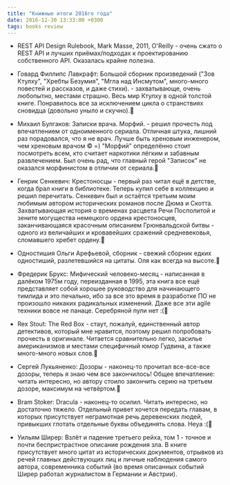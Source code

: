 ```yaml
---
title: "Книжные итоги 2016го года"
date: 2016-12-30 13:33:00 +0300
tags: books review
---
```

* REST API Design Rulebook, Mark Masse, 2011, O'Reilly - очень сжато о REST API и лучших приёмах/подходах к проектированию собственного API. Оказалась крайне полезна.

* Говард Филлипс Лавкрафт: Большой сборник произведений ("Зов Ктулху", "Хребты Безумия", "Мгла над Инсмутом", много-много повестей и рассказов, и даже стихи). - захватывающе, очень любопытно, местами страшно. Весь мир Ктулху в одной толстой книге. Понравилось все за исключением цикла о странствиях сновидца (довольно уныло и скучно).

* Михаил Булгаков: Записки врача. Морфий. - решил прочесть под впечатлением от одноименного сериала. Отличная штука, лишний раз порадовался, что я не врач. Лучше быть хреновым инженером, чем хреновым врачом © =) "Морфий" определённо стоит посмотреть всем, кто считает наркотики лёгким и забавным развлечением. Был очень рад, что главный герой "Записок" не оказался морфинистом в отличии от сериала.

* Генрик Сенкевич: Крестоносцы - первый раз читал ещё в детстве, когда брал книги в библиотеке. Теперь купил себе в коллекцию и решил перечитать. Сенкевич был и остаётся третьим моим любимым автором исторических романов после Дюма и Скотта. Захватывающая история о временах расцвета Речи Посполитой и зените могущества немецкого ордена крестоносцев, заканчивающаяся красочным описанием Грюнвальдской битвы - одного из величайших и кровавейших сражений средневековья, сломавшего хребет ордену.

* Одностишия Ольги Арефьевой, сборник - свежий сборник едких одностиший, разлетевшийся на цитаты. Оля как всегда на высоте.

* Фредерик Брукс: Мифический человеко-месяц - написанная в далёком 1975м году, переизданная в 1995, эта книга все ещё представляет собой хорошее руководство для начинающего тимлида и это печально, ибо за все это время в разработке ПО не произошло никаких радикальных изменений. Даже все эти agile техники вовсе не панаце. Серебряной пули нет :(

* Rex Stout: The Red Box - стаут, пожалуй, единственный автор детективов, который мне нравится, поэтому решил попробовать прочесть в оригинале. Читается сравнительно легко, засилье американизмов и местами специфичный юмор Гудвина, а также много-много новых слов.

* Сергей Лукьяненко: Дозоры - наконец-то прочитал все-все-все дозоры, теперь я знаю чем все закончилось! Общее впечатление: читать интересно, но автору стоило закончить серию на третьем дозоре, максимум на четвёртом.

* Bram Stoker: Dracula - наконец-то осилил. Читать интересно, но достаточно тяжело. Отдельный привет хочется передать главам, в которых присутствует неграмотная речь деревенских людей, привыкших глотать отдельные буквы объединять слова. Heya :(

* Уильям Ширер: Взлёт и падение третьего рейха, том 1 - точное и почти беспристрастное описание рождения зла. В книге присутствует много цитат из исторических документов, отрывков из речей главных действующих лиц и личные наблюдения самого автора, современника событий (во время описанных событий Ширер работал журналистом в Германии и Австрии).
